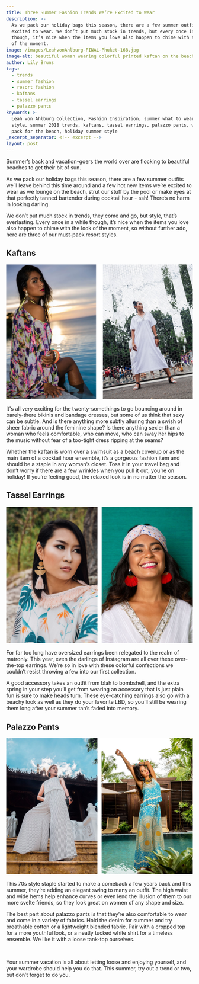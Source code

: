 ```yaml
---
title: Three Summer Fashion Trends We’re Excited to Wear
description: >-
  As we pack our holiday bags this season, there are a few summer outfits we’re
  excited to wear. We don’t put much stock in trends, but every once in a while
  though, it’s nice when the items you love also happen to chime with the look
  of the moment.
image: /images/LeahvonAhlburg-FINAL-Phuket-168.jpg
image-alt: beautiful woman wearing colorful printed kaftan on the beach
author: Lily Bruns
tags:
  - trends
  - summer fashion
  - resort fashion
  - kaftans
  - tassel earrings
  - palazzo pants
keywords: >-
  Leah von Ahlburg Collection, Fashion Inspiration, summer what to wear, summer
  style, summer 2018 trends, kaftans, tassel earrings, palazzo pants, what to
  pack for the beach, holiday summer style
_excerpt_separator: <!-- excerpt -->
layout: post
---
```


Summer’s back and vacation-goers the world over are flocking to beautiful beaches to get their bit of sun.

As we pack our holiday bags this season, there are a few summer outfits we’ll leave behind this time around and a few hot new items we’re excited to wear as we lounge on the beach, strut our stuff by the pool or make eyes at that perfectly tanned bartender during cocktail hour - ssh! There’s no harm in looking darling.

We don’t put much stock in trends, they come and go, but style, that’s everlasting. Every once in a while though, it’s nice when the items you love also happen to chime with the look of the moment, so without further ado, here are three of our must-pack resort styles.

## Kaftans

![](/uploads/leah-von-ahlburg---kaftans---three-summer-fashion-trends-were-excited-to-wearthree-summer-fashion-trends-were-excited-to-wear.png)

It's all very exciting for the twenty-somethings to go bouncing around in barely-there bikinis and bandage dresses, but some of us think that sexy can be subtle. And is there anything more subtly alluring than a swish of sheer fabric around the feminine shape? Is there anything sexier than a woman who feels comfortable, who can move, who can sway her hips to the music without fear of a too-tight dress ripping at the seams? &nbsp;

Whether the kaftan is worn over a swimsuit as a beach coverup or as the main item of a cocktail hour ensemble, it’s a gorgeous fashion item and should be a staple in any woman’s closet. Toss it in your travel bag and don’t worry if there are a few wrinkles when you pull it out, you're on holiday! If you’re feeling good, the relaxed look is in no matter the season.

## Tassel Earrings

![](/uploads/leah-von-ahlburg---tassel-earrings---three-summer-fashion-trends-were-excited-to-wearthree-summer-fashion-trends-were-excited-to-wear.png)

For far too long have oversized earrings been relegated to the realm of matronly. This year, even the darlings of Instagram are all over these over-the-top earrings. We’re so in love with these colorful confections we couldn’t resist throwing a few into our first collection.

A good accessory takes an outfit from blah to bombshell, and the extra spring in your step you’ll get from wearing an accessory that is just plain fun is sure to make heads turn. These eye-catching earrings also go with a beachy look as well as they do your favorite LBD, so you’ll still be wearing them long after your summer tan’s faded into memory.

## Palazzo Pants

![](/uploads/leah-von-ahlburg---palazzo-pants---three-summer-fashion-trends-were-excited-to-wearthree-summer-fashion-trends-were-excited-to-wear.png)

This 70s style staple started to make a comeback a few years back and this summer, they’re adding an elegant swing to many an outfit. The high waist and wide hems help enhance curves or even lend the illusion of them to our more svelte friends, so they look great on women of any shape and size.

The best part about palazzo pants is that they’re also comfortable to wear and come in a variety of fabrics. Hold the denim for summer and try breathable cotton or a lightweight blended fabric. Pair with a cropped top for a more youthful look, or a neatly tucked white shirt for a timeless ensemble. We like it with a loose tank-top ourselves.

&nbsp;

Your summer vacation is all about letting loose and enjoying yourself, and your wardrobe should help you do that. This summer, try out a trend or two, but don’t forget to do you.